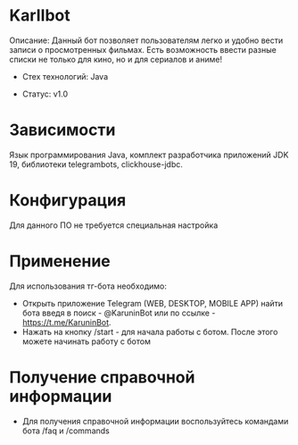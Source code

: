 # KarIIbot

Описание: Данный бот позволяет пользователям легко и удобно вести записи о просмотренных фильмах. Есть возможность ввести разные списки не только для кино, но и для сериалов и аниме!

- Стех технологий: Java

 - Статус: v1.0

# Зависимости

Язык программирования Java, комплект разработчика приложений JDK 19, библиотеки telegrambots, clickhouse-jdbc.

# Конфигурация

Для данного ПО не требуется специальная настройка

# Применение

Для использования тг-бота необходимо:

- Открыть приложение Telegram (WEB, DESKTOP, MOBILE APP) найти бота введя в поиск - @KaruninBot или по ссылке - https://t.me/KaruninBot.
- Нажать на кнопку /start - для начала работы с ботом. После этого можете начинать работу с ботом

# Получение справочной информации

- Для получения справочной информации воспользуйтесь командами бота /faq и /commands
